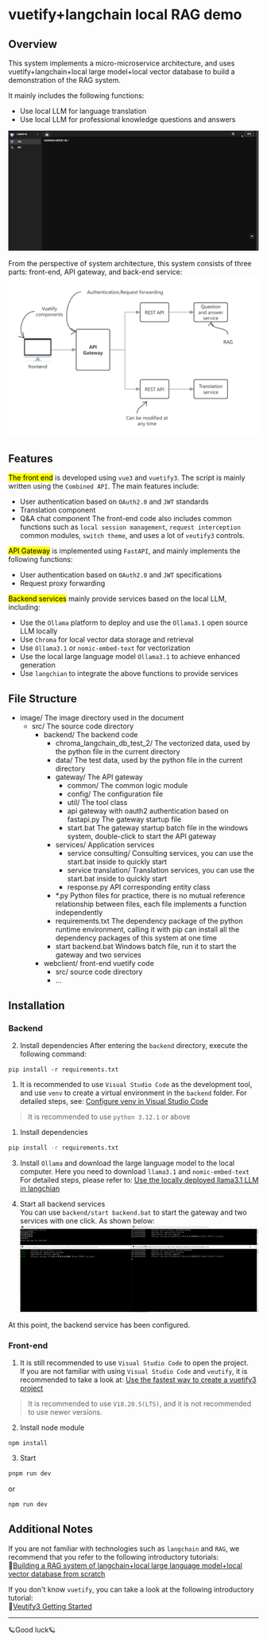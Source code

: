 # vuetify+langchain local RAG demo

## Overview
This system implements a micro-microservice architecture, and uses vuetify+langchain+local large model+local vector database to build a demonstration of the RAG system.   

It mainly includes the following functions:
- Use local LLM for language translation
- Use local LLM for professional knowledge questions and answers 

![demo](image/vuetify_langchian_rag_demo.gif) 

From the perspective of system architecture, this system consists of three parts: front-end, API gateway, and back-end service:
![Architecture](image/arch_en.png)

## Features

<mark>The front end</mark> is developed using `vue3` and `vuetify3`. The script is mainly written using the `Combined API`. The main features include:  
- User authentication based on `OAuth2.0` and `JWT` standards
- Translation component
- Q&A chat component
The front-end code also includes common functions such as `local session management`, `request interception` common modules, `switch theme`, and uses a lot of `veutify3` controls.

<mark>API Gateway</mark> is implemented using `FastAPI`, and mainly implements the following functions:
- User authentication based on `OAuth2.0` and `JWT` specifications
- Request proxy forwarding

<mark>Backend services</mark> mainly provide services based on the local LLM, including:
- Use the `Ollama` platform to deploy and use the `Ollama3.1` open source LLM locally
- Use `Chroma` for local vector data storage and retrieval
- Use `Ollama3.1` or `nomic-embed-text` for vectorization
- Use the local large language model `Ollama3.1` to achieve enhanced generation
- Use `langchian` to integrate the above functions to provide services

## File Structure
- image/ The image directory used in the document
    - src/ The source code directory
        - backend/ The backend code
            - chroma_langchain_db_test_2/ The vectorized data, used by the python file in the current directory
            - data/ The test data, used by the python file in the current directory
            - gateway/ The API gateway
                - common/ The common logic module
                - config/ The configuration file
                - util/ The tool class
                - api gateway with oauth2 authentication based on fastapi.py The gateway startup file
                - start.bat The gateway startup batch file in the windows system, double-click to start the API gateway
            - services/ Application services
                - service consulting/ Consulting services, you can use the start.bat inside to quickly start
                - service translation/ Translation services, you can use the start.bat inside to quickly start
                - response.py API corresponding entity class
            - *.py Python files for practice, there is no mutual reference relationship between files, each file implements a function independently
            - requirements.txt The dependency package of the python runtime environment, calling it with pip can install all the dependency packages of this system at one time
            - start backend.bat Windows batch file, run it to start the gateway and two services
        - webclient/ front-end vuetify code
            - src/ source code directory
            - ...

## Installation

### Backend
2. Install dependencies
After entering the `backend` directory, execute the following command:
```shell
pip install -r requirements.txt
```

1. It is recommended to use `Visual Studio Code` as the development tool, and use `venv` to create a virtual environment in the `backend` folder.
For detailed steps, see: [Configure venv in Visual Studio Code](http://www.wfcoding.com/articles/practice/0101%E5%9C%A8visual-studio-code%E4%B8%AD%E9%85%8D%E7%BD%AEvenv/)
> It is recommended to use `python 3.12.1` or above

1.  Install dependencies
```cmd
pip install -r requirements.txt
```

3. Install `Ollama` and download the large language model to the local computer. Here you need to download `llama3.1` and `nomic-embed-text`  
For detailed steps, please refer to: [Use the locally deployed llama3.1 LLM in langchian](http://www.wfcoding.com/articles/practice/0102%E5%9C%A8langchian%E4%B8%AD%E4%BD%BF%E7%94%A8%E6%9C%AC%E5%9C%B0%E9%83%A8%E7%BD%B2%E7%9A%84llama3%E5%A4%A7%E6%A8%A1%E5%9E%8B/)

4. Start all backend services  
You can use `backend/start backend.bat` to start the gateway and two services with one click. As shown below:  
![Started backend service](image/backend.jpg)

At this point, the backend service has been configured.

### Front-end

1. It is still recommended to use `Visual Studio Code` to open the project.  
If you are not familiar with using `Visual Studio Code` and `veutify`, it is recommended to take a look at: [Use the fastest way to create a vuetify3 project](http://www.wfcoding.com/articles/practice/0201%E7%94%A8%E6%9C%80%E5%BF%AB%E6%8D%B7%E7%9A%84%E6%96%B9%E6%B3%95%E5%88%9B%E5%BB%BAvuetify3%E9%A1%B9%E7%9B%AE/)
> It is recommended to use `V18.20.5(LTS)`, and it is not recommended to use newer versions.

2. Install node module
```shell
npm install
```

3. Start
```bash
pnpm run dev
```
or
```bash
npm run dev
```

## Additional Notes

If you are not familiar with technologies such as `langchain` and `RAG`, we recommend that you refer to the following introductory tutorials:  
🔗[Building a RAG system of langchain+local large language model+local vector database from scratch](http://www.wfcoding.com/series/%E4%BB%8E%E9%9B%B6%E6%90%AD%E5%BB%BAlangchain+%E6%9C%AC%E5%9C%B0%E5%A4%A7%E6%A8%A1%E5%9E%8B+%E6%9C%AC%E5%9C%B0%E7%9F%A2%E9%87%8F%E6%95%B0%E6%8D%AE%E5%BA%93%E7%9A%84rag%E7%B3%BB%E7%BB%9F/)

If you don't know `vuetify`, you can take a look at the following introductory tutorial:  
🔗[Veutify3 Getting Started](http://www.wfcoding.com/series/veutify3%E5%85%A5%E9%97%A8%E5%AE%9E%E6%88%98/)

---
🪐Good luck🪐

